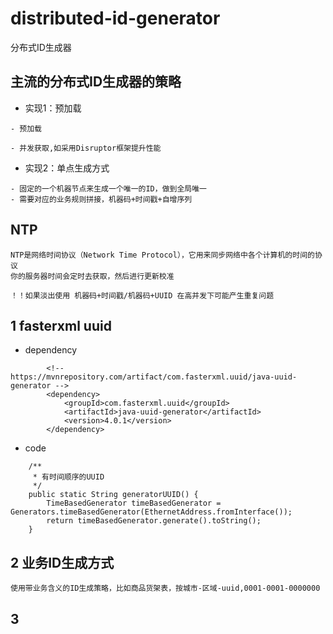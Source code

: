 # distributed-id-generator
分布式ID生成器

## 主流的分布式ID生成器的策略

- 实现1：预加载
```
- 预加载

- 并发获取,如采用Disruptor框架提升性能
```
- 实现2：单点生成方式
```
- 固定的一个机器节点来生成一个唯一的ID，做到全局唯一
- 需要对应的业务规则拼接，机器码+时间戳+自增序列

```

## NTP
```
NTP是网络时间协议（Network Time Protocol），它用来同步网络中各个计算机的时间的协议
你的服务器时间会定时去获取，然后进行更新校准

！！如果淡出使用 机器码+时间戳/机器码+UUID 在高并发下可能产生重复问题

```

## 1 fasterxml uuid
- dependency
```
        <!-- https://mvnrepository.com/artifact/com.fasterxml.uuid/java-uuid-generator -->
        <dependency>
            <groupId>com.fasterxml.uuid</groupId>
            <artifactId>java-uuid-generator</artifactId>
            <version>4.0.1</version>
        </dependency>

```

- code
```
    /**
     * 有时间顺序的UUID
     */
    public static String generatorUUID() {
        TimeBasedGenerator timeBasedGenerator = Generators.timeBasedGenerator(EthernetAddress.fromInterface());
        return timeBasedGenerator.generate().toString();
    }

```

## 2 业务ID生成方式

```
使用带业务含义的ID生成策略，比如商品货架表，按城市-区域-uuid,0001-0001-0000000

```
## 3 
